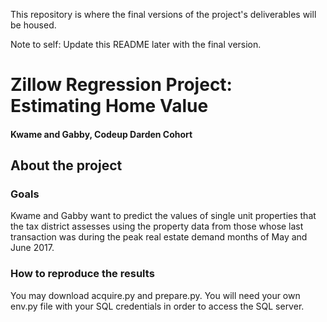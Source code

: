 This repository is where the final versions of the project's deliverables will be housed.

Note to self: Update this README later with the final version.

<h1 style= 'font: chalkduster'>Zillow Regression Project: Estimating Home Value </h1>
<h4>Kwame and Gabby, Codeup Darden Cohort</h4>
<h2> About the project</h2>
<h3>Goals</h3>
Kwame and Gabby want to predict the values of single unit properties that the tax district assesses using the property data from those whose last transaction was during the peak real estate demand months of May and June 2017.
<h3>How to reproduce the results</h3>
You may download acquire.py and prepare.py. You will need your own env.py file with your SQL credentials in order to access the SQL server.
